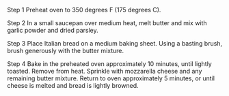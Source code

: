 Step 1
Preheat oven to 350 degrees F (175 degrees C).

Step 2
In a small saucepan over medium heat, melt butter and mix with garlic powder and dried parsley.

Step 3
Place Italian bread on a medium baking sheet. Using a basting brush, brush generously with the butter mixture.

Step 4
Bake in the preheated oven approximately 10 minutes, until lightly toasted. Remove from heat. Sprinkle with mozzarella cheese and any remaining butter mixture. Return to oven approximately 5 minutes, or until cheese is melted and bread is lightly browned.